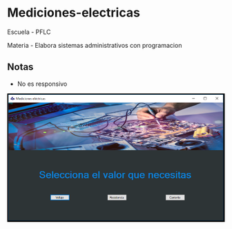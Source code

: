 # Mediciones-electricas
Escuela - PFLC

Materia - Elabora sistemas administrativos con programacion

## Notas
- No es responsivo

![](Image.PNG)
